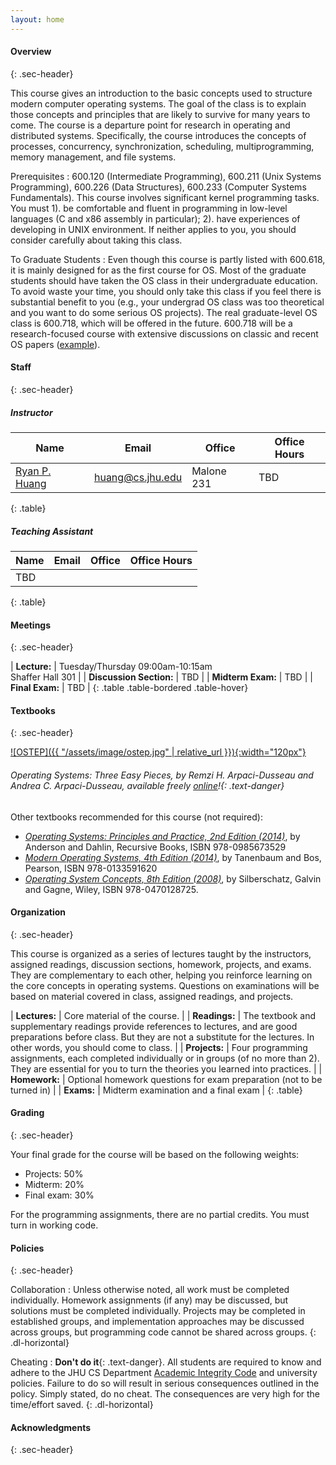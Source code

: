 ```yaml
---
layout: home
---
```


#### Overview
{: .sec-header}

This course gives an introduction to the basic concepts used to structure modern 
computer operating systems. The goal of the class is to explain those concepts 
and principles that are likely to survive for many years to come. The course 
is a departure point for research in operating and distributed systems. 
Specifically, the course introduces the concepts of processes, concurrency, 
synchronization, scheduling, multiprogramming, memory management, and file systems.

Prerequisites
: 600.120 (Intermediate Programming), 600.211 (Unix Systems Programming), 600.226 (Data Structures), 600.233 (Computer Systems Fundamentals). This course involves significant kernel programming tasks. You must 1). be comfortable and fluent in programming in low-level languages (C and x86 assembly in particular); 2). have experiences of developing in UNIX environment. If neither applies to you, you should consider carefully about taking this class.

To Graduate Students
: Even though this course is partly listed with 600.618, it is mainly designed for as the first course for OS. Most of the graduate students
  should have taken the OS class in their undergraduate education. To avoid waste your time, you should only take this class if
  you feel there is substantial benefit to you (e.g., your undergrad OS class was too theoretical and you want to do some serious 
  OS projects). The real graduate-level OS class is 600.718, which will be offered in the future. 600.718 will be a research-focused course 
  with extensive discussions on classic and recent OS papers ([example](http://cseweb.ucsd.edu/classes/wi17/cse221-a/readings.html)). 

#### Staff
{: .sec-header}

##### Instructor

| Name  | Email | Office | Office Hours|
|-------|-------|--------|-------------|
| [Ryan P. Huang](http://cs.jhu.edu/~huang) | huang@cs.jhu.edu | Malone 231 | TBD |
{: .table}

##### Teaching Assistant

| Name  | Email | Office | Office Hours|
|-------|-------|--------|-------------|
| TBD   |       |        |             |
{: .table}

#### Meetings
{: .sec-header}

| **Lecture:**               | Tuesday/Thursday 09:00am-10:15am <br> Shaffer Hall 301 |
| **Discussion Section:**    | TBD                                                    |
| **Midterm Exam:**          | TBD                                                    |
| **Final Exam:**            | TBD                                                    |
{: .table .table-bordered .table-hover}

#### Textbooks
{: .sec-header}

[![OSTEP]({{ "/assets/image/ostep.jpg" | relative_url }}){:width="120px"}](http://www.ostep.org/)

###### Operating Systems: Three Easy Pieces, by Remzi H. Arpaci-Dusseau and Andrea C. Arpaci-Dusseau, *available freely [online](http://www.ostep.org)!*{: .text-danger}

Other textbooks recommended for this course (not required):
* [*Operating Systems: Principles and Practice, 2nd Edition (2014)*](http://recursivebooks.com), by Anderson and Dahlin, Recursive Books, ISBN 978-0985673529
* [*Modern Operating Systems, 4th Edition (2014)*](https://www.amazon.com/Modern-Operating-Systems-Andrew-Tanenbaum/dp/013359162X), by Tanenbaum and Bos, Pearson, ISBN 978-0133591620 
* [*Operating System Concepts, 8th Edition (2008)*](https://www.amazon.com/Operating-System-Concepts-Abraham-Silberschatz/dp/0470128720), by Silberschatz, Galvin and Gagne, Wiley, ISBN 978-0470128725.


#### Organization
{: .sec-header}

This course is organized as a series of lectures taught by the instructors, assigned readings, discussion sections, homework,
projects, and exams. They are complementary to each other, helping you reinforce learning on the core concepts in operating systems. 
Questions on examinations will be based on material covered in class, assigned readings, and projects.

| **Lectures:** | Core material of the course.                                                               |
| **Readings:** | The textbook and supplementary readings provide references to lectures, and are good preparations before class. But they are not a substitute for the lectures. In other words, you should come to class. |
| **Projects:** | Four programming assignments, each completed individually or in groups (of no more than 2). They are essential for you to turn the theories you learned into practices. |
| **Homework:** | Optional homework questions for exam preparation (not to be turned in)                     |
| **Exams:**    | Midterm examination and a final exam                                                       |
{: .table}

#### Grading
{: .sec-header}

Your final grade for the course will be based on the following weights:
* Projects: 50%
* Midterm: 20%
* Final exam: 30%

For the programming assignments, there are no partial credits. You must turn in working code.

#### Policies
{: .sec-header}

Collaboration
: Unless otherwise noted, all work must be completed individually. 
  Homework assignments (if any) may be discussed, but solutions must 
  be completed individually. Projects may be completed in established 
  groups, and implementation approaches may be discussed across groups, 
  but programming code cannot be shared across groups.
{: .dl-horizontal}

Cheating
: **Don't do it**{: .text-danger}. All students are required to know and adhere to the 
  JHU CS Department [Academic Integrity Code](https://www.cs.jhu.edu/academic-integrity-code) and 
  university policies. Failure to do so will result in serious consequences outlined in the policy.
  Simply stated, do no cheat. The consequences are very high for the time/effort saved.
{: .dl-horizontal}


#### Acknowledgments
{: .sec-header}

